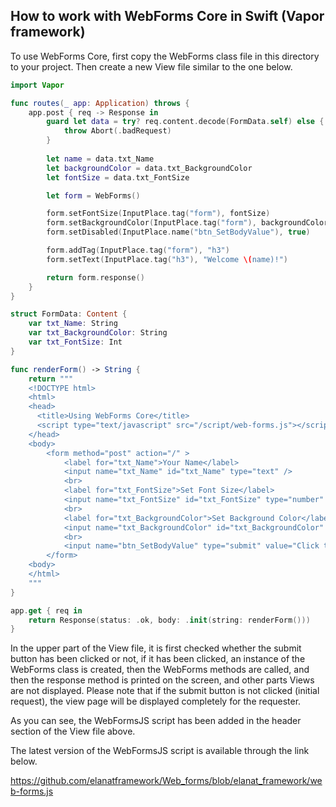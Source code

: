 ## How to work with WebForms Core in Swift (Vapor framework)

To use WebForms Core, first copy the WebForms class file in this directory to your project. Then create a new View file similar to the one below.

```swift
import Vapor

func routes(_ app: Application) throws {
    app.post { req -> Response in
        guard let data = try? req.content.decode(FormData.self) else {
            throw Abort(.badRequest)
        }
        
        let name = data.txt_Name
        let backgroundColor = data.txt_BackgroundColor
        let fontSize = data.txt_FontSize

        let form = WebForms()

        form.setFontSize(InputPlace.tag("form"), fontSize)
        form.setBackgroundColor(InputPlace.tag("form"), backgroundColor)
        form.setDisabled(InputPlace.name("btn_SetBodyValue"), true)

        form.addTag(InputPlace.tag("form"), "h3")
        form.setText(InputPlace.tag("h3"), "Welcome \(name)!")

        return form.response()
    }
}

struct FormData: Content {
    var txt_Name: String
    var txt_BackgroundColor: String
    var txt_FontSize: Int
}

func renderForm() -> String {
    return """
    <!DOCTYPE html>
    <html>
    <head>
      <title>Using WebForms Core</title>
      <script type="text/javascript" src="/script/web-forms.js"></script>
    </head>
    <body>
        <form method="post" action="/" >
            <label for="txt_Name">Your Name</label>
            <input name="txt_Name" id="txt_Name" type="text" />
            <br>
            <label for="txt_FontSize">Set Font Size</label>
            <input name="txt_FontSize" id="txt_FontSize" type="number" value="16" min="10" max="36" />
            <br>
            <label for="txt_BackgroundColor">Set Background Color</label>
            <input name="txt_BackgroundColor" id="txt_BackgroundColor" type="text" />
            <br>
            <input name="btn_SetBodyValue" type="submit" value="Click to send data" />
        </form>
    <body>
    </html>
    """
}

app.get { req in
    return Response(status: .ok, body: .init(string: renderForm()))
}
```

In the upper part of the View file, it is first checked whether the submit button has been clicked or not, if it has been clicked, an instance of the WebForms class is created, then the WebForms methods are called, and then the response method is printed on the screen, and other parts Views are not displayed.
Please note that if the submit button is not clicked (initial request), the view page will be displayed completely for the requester.

As you can see, the WebFormsJS script has been added in the header section of the View file above.

The latest version of the WebFormsJS script is available through the link below.

https://github.com/elanatframework/Web_forms/blob/elanat_framework/web-forms.js
